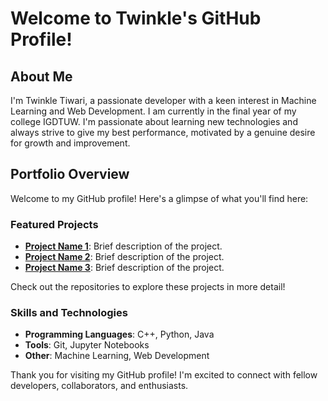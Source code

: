 <!--
### Hi there 👋
I am currently in my final year of BTech, very passionate about Machine Learning.

**Twinkle1803/Twinkle1803** is a ✨ _special_ ✨ repository because its `README.md` (this file) appears on your GitHub profile.

Here are some ideas to get you started:

- 🔭 I’m currently working on ...
- 🌱 I’m currently learning ...
- 👯 I’m looking to collaborate on ...
- 🤔 I’m looking for help with ...
- 💬 Ask me about ...
- 📫 How to reach me: ...
- 😄 Pronouns: ...
- ⚡ Fun fact: ...
-->
# Welcome to Twinkle's GitHub Profile!

<!--![Profile Banner](link_to_banner_image)-->

## About Me

I'm Twinkle Tiwari, a passionate developer with a keen interest in Machine Learning and Web Development. I am currently in the final year of my college IGDTUW. I'm passionate about learning new technologies and always strive to give my best performance, motivated by a genuine desire for growth and improvement.

## Portfolio Overview

Welcome to my GitHub profile! Here's a glimpse of what you'll find here:

### Featured Projects

- **[Project Name 1](link_to_project_1)**: Brief description of the project.
- **[Project Name 2](link_to_project_2)**: Brief description of the project.
- **[Project Name 3](link_to_project_3)**: Brief description of the project.

Check out the repositories to explore these projects in more detail!

### Skills and Technologies

- **Programming Languages**: C++, Python, Java
- **Tools**: Git, Jupyter Notebooks
- **Other**: Machine Learning, Web Development
<!--
## Contact Information

Feel free to reach out to me via email at [Your Email Address] or connect with me on [LinkedIn](link_to_linkedin_profile) and [Twitter](link_to_twitter_profile). You can also visit my [website](link_to_personal_website) to learn more about my work.

## License

This repository is licensed under the [License Name] License. See the [LICENSE](link_to_license_file) file for details.

-->

Thank you for visiting my GitHub profile! I'm excited to connect with fellow developers, collaborators, and enthusiasts.

